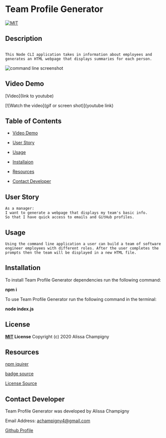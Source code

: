 # Team Profile Generator

[![MIT](https://img.shields.io/badge/License-MIT-green.svg)](https://opensource.org/licenses/MIT)

## Description

```

This Node CLI application takes in information about employees and generates an HTML webpage that displays summaries for each person.

```

<img src="" alt="command line screenshot"/>

## Video Demo

[Video](link to youtube)

[![Watch the video](gif or screen shot)](youtube link)

## Table of Contents

* [Video Demo](##Video-Demo)

* [User Story](##User-Story)

* [Usage](##Usage)

* [Installaion](##Installation)

* [Resources](##Resources)

* [Contact Developer](##Contact-Developer)


## User Story

```
As a manager:
I want to generate a webpage that displays my team's basic info.
So that I have quick access to emails and GitHub profiles.

```

## Usage

```
Using the command line application a user can build a team of software engineer employees with different roles. After the user completes the prompts then the team will be displayed in a new HTML file.

```

## Installation

To install Team Profile Generator dependencies run the following command: 

**npm i**

To use Team Profile Generator run the following command in the terminal:

**node index.js**

## License

**[MIT](https://opensource.org/licenses/MIT) License**
Copyright (c) 2020 Alissa Champigny

## Resources

[npm iquirer](https://www.npmjs.com/package/inquirer)

[badge source](https://gist.github.com/lukas-h/2a5d00690736b4c3a7ba#apache-20-license)

[License Source](https://choosealicense.com/licenses/mit/)

[]()

## Contact Developer

Team Profile Generator was developed by Alissa Champigny

Email Address: achampigny4@gmail.com

[Github Profile](https://github.com/achampigny4)
